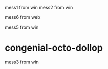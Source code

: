 ﻿mess1 from win
mess2 from win

mess6 from web

mess5 from win
# congenial-octo-dollop

mess3 from win
